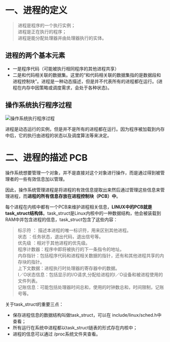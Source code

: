 # 一、进程的定义
> 进程是程序的一个执行实例；<br>
> 进程是正在执行的程序；<br>
> 进程是能分配处理器并由处理器执行的实体。<br>

## 进程的两个基本元素
* 一是程序代码（可能被执行相同程序的其他进程共享）<br>
* 二是和代码相关联的数据集。这里的“和代码相关联的数据集指的是数据段和进程控制块”。进程是一种动态描述，但是并不代表所有的进程都在运行。(进程在内存中因策略或调度需求，会处于各种状态)。<br>

## 操作系统执行程序过程
![操作系统执行程序过程](https://github.com/yiyading/day-read/blob/master/img/%E6%93%8D%E4%BD%9C%E7%B3%BB%E7%BB%9F%E6%89%A7%E8%A1%8C%E7%A8%8B%E5%BA%8F%E8%BF%87%E7%A8%8B.png)<br>

进程是动态运行的实例，但是并不是所有的进程都在运行。因为程序被加载到内存中后，它的执行由进程的状态以及调度算法等来决定。<br>

# 二、进程的描述 PCB
操作系统想要管理一个对象，并不是直接对这个对象进行操作，而是通过得到被管理者的一些有效信息加以管理。<br>

因此，操作系统管理进程是将进程的有效信息提取出来然后通过管理这些信息来管理进程，而**进程的所有信息存放在进程控制块（PCB）中**。<br>

每个进程在内核中都有一个PCB来维护进程相关信息，**LINUX中的PCB就是task_struct结构体**。task_struct是Linux内核中的一种数据结构，他会被装载到RAM中并包含进程的信息，task_struct包含了这些内容：<br>
> 标示符 ： 描述本进程的唯一标识符，用来区别其他进程。<br>
> 状态 ：任务状态，退出代码，退出信号等。<br>
> 优先级 ：相对于其他进程的优先级。<br>
> 程序计数器：程序中即将被执行的下一条指令的地址。<br>
> 内存指针：包括程序代码和进程相关数据的指针，还有和其他进程共享的内存块的指针。<br>
> 上下文数据：进程执行时处理器的寄存器中的数据。<br>
> I／O状态信息：包括显示的I/O请求,分配给进程的I／O设备和被进程使用的文件列表。<br>
> 记账信息：可能包括处理器时间总和，使用的时钟数总和，时间限制，记账号等。<br>

关于task_struct的重要三点：<br>
* 保存进程信息的数据结构叫做task_struct，可以在 include/linux/sched.h中查看；<br>
* 所有运行在系统中进程都以task_struct链表的形式存在内核中；<br>
* 进程的信息可以通过 /proc系统文件夹查看。<br>


